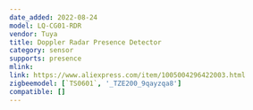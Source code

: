 ```yaml
---
date_added: 2022-08-24
model: LQ-CG01-RDR
vendor: Tuya
title: Doppler Radar Presence Detector
category: sensor
supports: presence
mlink: 
link: https://www.aliexpress.com/item/1005004296422003.html
zigbeemodel: [`TS0601`, '_TZE200_9qayzqa8']
compatible: []
---
```

